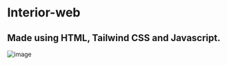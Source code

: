 # Interior-web
## Made using HTML, Tailwind CSS and Javascript.

![image](https://github.com/user-attachments/assets/5ed6b8b9-261c-4aa6-93ff-b8186b1cfbe6)
